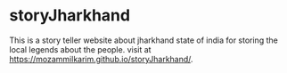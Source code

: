 # storyJharkhand
This is a story teller  website about jharkhand state of india for storing the local legends about the people.
visit at https://mozammilkarim.github.io/storyJharkhand/.
